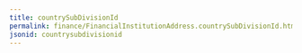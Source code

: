 ```yaml
---
title: countrySubDivisionId
permalink: finance/FinancialInstitutionAddress.countrySubDivisionId.html
jsonid: countrysubdivisionid
---
```

